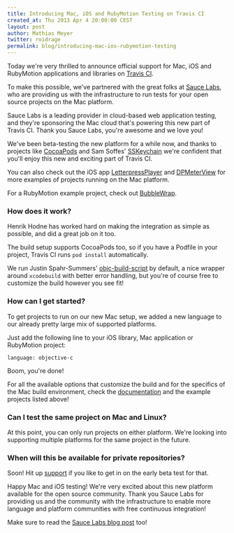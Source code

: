 ```yaml
---
title: Introducing Mac, iOS and RubyMotion Testing on Travis CI
created_at: Thu 2013 Apr 4 20:00:00 CEST
layout: post
author: Mathias Meyer
twitter: roidrage
permalink: blog/introducing-mac-ios-rubymotion-testing
---
```

Today we're very thrilled to announce official support for Mac, iOS and
RubyMotion applications and libraries on [Travis CI](http://travis-ci.org).

To make this possible, we've partnered with the great folks at [Sauce
Labs](http://saucelabs.com), who are providing us with the infrastructure to run
tests for your open source projects on the Mac platform.

Sauce Labs is a leading provider in cloud-based web application testing, and
they're sponsoring the Mac cloud that's powering this new part of Travis CI.
Thank you Sauce Labs, you're awesome and we love you!

We've been beta-testing the new platform for a while now, and thanks to projects
like [CocoaPods](http://travis-ci.org/CocoaPods/CocoaPods) and Sam Soffes'
[SSKeychain](https://travis-ci.org/soffes/sskeychain) we're confident that
you'll enjoy this new and exciting part of Travis CI.

You can also check out the iOS app
[LetterpressPlayer](https://travis-ci.org/jpsim/LetterpressPlayer) and
[DPMeterView](https://github.com/dulaccc/DPMeterView) for more examples of
projects running on the Mac platform.

For a RubyMotion example project, check out
[BubbleWrap](https://travis-ci.org/henrikhodne/BubbleWrap).

### How does it work?

Henrik Hodne has worked hard on making the integration as simple as possible,
and did a great job on it too.

The build setup supports CocoaPods too, so if you have a Podfile in your
project, Travis CI runs `pod install` automatically.

We run Justin Spahr-Summers'
[objc-build-script](https://github.com/jspahrsummers/objc-build-scripts) by
default, a nice wrapper around `xcodebuild` with better error handling, but
you're of course free to customize the build however you see fit!

### How can I get started?

To get projects to run on our new Mac setup, we added a new language to our
already pretty large mix of supported platforms.

Just add the following line to your iOS library, Mac application or RubyMotion
project:

    language: objective-c

Boom, you're done!

For all the available options that customize the build and for the specifics of
the Mac build environment, check the
[documentation](http://about.travis-ci.org/docs/user/osx-ci-environment/) and the example projects
listed above!

### Can I test the same project on Mac and Linux?

At this point, you can only run projects on either platform. We're looking into
supporting multiple platforms for the same project in the future.

### When will this be available for private repositories?

Soon! Hit up [support](mailto:support@travis-ci.com) if you like to get in on
the early beta test for that.

Happy Mac and iOS testing! We're very excited about this new platform available
for the open source community. Thank you Sauce Labs for providing us and the
community with the infrastructure to enable more language and platform
communities with free continuous integration!

Make sure to read the [Sauce Labs blog
post](http://sauceio.com/index.php/2013/04/travis-ci-for-os-x-and-ios-powered-by-sauce/)
too!
